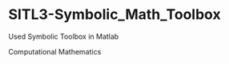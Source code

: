 # SITL3-Symbolic_Math_Toolbox
Used Symbolic Toolbox in Matlab </br>


Computational Mathematics</br>
